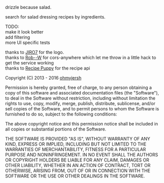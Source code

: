 drizzle because salad.

search for salad dressing recipes by ingredients.

TODO:<br />
make it look better<br />
add filtering<br />
more UI specific tests<br />

thanks to [JIRO7](https://github.com/JIRO7) for the logo. <br />
thanks to [Rob--W](https://github.com/Rob--W) for cors-anywhere which let me throw in a little hack to get the service working<br />
thanks to [Recipe Puppy](http://recipepuppy.com) for the recipe api<br />


Copyright (C) 2013 - 2016 [ohmyjersh](https://github.com/ohmyjersh)

Permission is hereby granted, free of charge, to any person obtaining a copy of this software and associated documentation files (the "Software"), to deal in the Software without restriction, including without limitation the rights to use, copy, modify, merge, publish, distribute, sublicense, and/or sell copies of the Software, and to permit persons to whom the Software is furnished to do so, subject to the following conditions:

The above copyright notice and this permission notice shall be included in all copies or substantial portions of the Software.

THE SOFTWARE IS PROVIDED "AS IS", WITHOUT WARRANTY OF ANY KIND, EXPRESS OR IMPLIED, INCLUDING BUT NOT LIMITED TO THE WARRANTIES OF MERCHANTABILITY, FITNESS FOR A PARTICULAR PURPOSE AND NONINFRINGEMENT. IN NO EVENT SHALL THE AUTHORS OR COPYRIGHT HOLDERS BE LIABLE FOR ANY CLAIM, DAMAGES OR OTHER LIABILITY, WHETHER IN AN ACTION OF CONTRACT, TORT OR OTHERWISE, ARISING FROM, OUT OF OR IN CONNECTION WITH THE SOFTWARE OR THE USE OR OTHER DEALINGS IN THE SOFTWARE.

